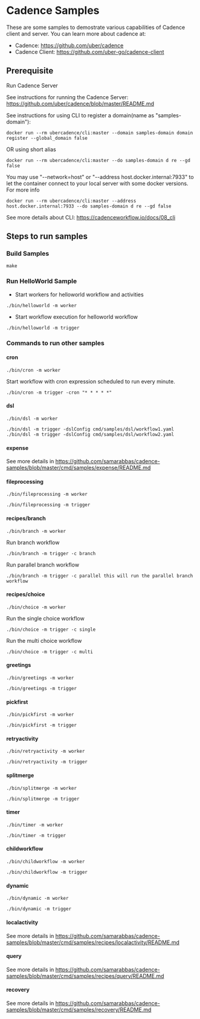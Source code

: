 # Cadence Samples
These are some samples to demostrate various capabilities of Cadence client and server.  You can learn more about cadence at:
* Cadence: https://github.com/uber/cadence
* Cadence Client: https://github.com/uber-go/cadence-client

## Prerequisite
Run Cadence Server

See instructions for running the Cadence Server: https://github.com/uber/cadence/blob/master/README.md

See instructions for using CLI to register a domain(name as "samples-domain"): 
```
docker run --rm ubercadence/cli:master --domain samples-domain domain register --global_domain false
```
OR using short alias  
```
docker run --rm ubercadence/cli:master --do samples-domain d re --gd false
```
You may use "--network=host" or "--address host.docker.internal:7933" to let the container connect to your local server with some docker versions. For more info 
```
docker run --rm ubercadence/cli:master --address host.docker.internal:7933 --do samples-domain d re --gd false
```
See more details about CLI: https://cadenceworkflow.io/docs/08_cli
 
 
## Steps to run samples
### Build Samples
```
make
```

### Run HelloWorld Sample
* Start workers for helloworld workflow and activities
```
./bin/helloworld -m worker
```
* Start workflow execution for helloworld workflow
```
./bin/helloworld -m trigger
```

### Commands to run other samples

#### cron
```
./bin/cron -m worker
```
Start workflow with cron expression scheduled to run every minute.
```
./bin/cron -m trigger -cron "* * * * *"
```

#### dsl
```
./bin/dsl -m worker
```
```
./bin/dsl -m trigger -dslConfig cmd/samples/dsl/workflow1.yaml
./bin/dsl -m trigger -dslConfig cmd/samples/dsl/workflow2.yaml
```

#### expense
See more details in https://github.com/samarabbas/cadence-samples/blob/master/cmd/samples/expense/README.md

#### fileprocessing
```
./bin/fileprocessing -m worker
```
```
./bin/fileprocessing -m trigger
```

#### recipes/branch
```
./bin/branch -m worker
```
Run branch workflow
```
./bin/branch -m trigger -c branch
```
Run parallel branch workflow
```
./bin/branch -m trigger -c parallel this will run the parallel branch workflow
```

#### recipes/choice
```
./bin/choice -m worker
```
Run the single choice workflow
```
./bin/choice -m trigger -c single
```
Run the multi choice workflow
```
./bin/choice -m trigger -c multi
```

#### greetings
```
./bin/greetings -m worker
```
```
./bin/greetings -m trigger
```

#### pickfirst
```
./bin/pickfirst -m worker
```
```
./bin/pickfirst -m trigger
```

#### retryactivity
```
./bin/retryactivity -m worker
```
```
./bin/retryactivity -m trigger
```

#### splitmerge
```
./bin/splitmerge -m worker
```
```
./bin/splitmerge -m trigger
```

#### timer
```
./bin/timer -m worker
```
```
./bin/timer -m trigger
```

#### childworkflow
```
./bin/childworkflow -m worker
```
```
./bin/childworkflow -m trigger
```

#### dynamic
```
./bin/dynamic -m worker
```
```
./bin/dynamic -m trigger
```

#### localactivity
See more details in https://github.com/samarabbas/cadence-samples/blob/master/cmd/samples/recipes/localactivity/README.md

#### query
See more details in https://github.com/samarabbas/cadence-samples/blob/master/cmd/samples/recipes/query/README.md

#### recovery
See more details in https://github.com/samarabbas/cadence-samples/blob/master/cmd/samples/recovery/README.md
